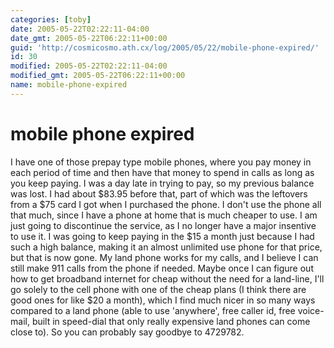```yaml
---
categories: [toby]
date: 2005-05-22T02:22:11-04:00
date_gmt: 2005-05-22T06:22:11+00:00
guid: 'http://cosmicosmo.ath.cx/log/2005/05/22/mobile-phone-expired/'
id: 30
modified: 2005-05-22T02:22:11-04:00
modified_gmt: 2005-05-22T06:22:11+00:00
name: mobile-phone-expired
---
```


mobile phone expired
====================

I have one of those prepay type mobile phones, where you pay money in each period of time and then have that money to spend in calls as long as you keep paying.  I was a day late in trying to pay, so my previous balance was lost.  I had about $83.95 before that, part of which was the leftovers from a $75 card I got when I purchased the phone.  I don't use the phone all that much, since I have a phone at home that is much cheaper to use.  I am just going to discontinue the service, as I no longer have a major insentive to use it.  I was going to keep paying in the $15 a month just because I had such a high balance, making it an almost unlimited use phone for that price, but that is now gone.  My land phone works for my calls, and I believe I can still make 911 calls from the phone if needed.  Maybe once I can figure out how to get broadband internet for cheap without the need for a land-line, I'll go solely to the cell phone with one of the cheap plans (I think there are good ones for like $20 a month), which I find much nicer in so many ways compared to a land phone (able to use 'anywhere', free caller id, free voice-mail, built in speed-dial that only really expensive land phones can come close to).  So you can probably say goodbye to 4729782.
